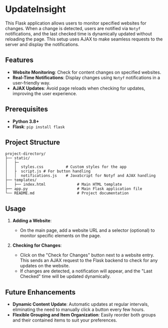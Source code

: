 
# UpdateInsight

This Flask application allows users to monitor specified websites for changes. When a change is detected, users are notified via `Notyf` notifications, and the last checked time is dynamically updated without reloading the page. This setup uses AJAX to make seamless requests to the server and display the notifications.

## Features

- **Website Monitoring**: Check for content changes on specified websites.
- **Real-Time Notifications**: Display changes using `Notyf` notifications in a user-friendly way.
- **AJAX Updates**: Avoid page reloads when checking for updates, improving the user experience.


## Prerequisites

- **Python 3.8+**
- **Flask**: `pip install flask`

## Project Structure

```
project-directory/
├── static/
│   ├─
│   │  styles.css          # Custom styles for the app
│   ├  script.js # For button handling 
│   │  notifications.js    # JavaScript for Notyf and AJAX handling
├── templates/
│   ├── index.html              # Main HTML template
├── app.py                      # Main Flask application file
└── README.md                   # Project documentation
```

## Usage

1. **Adding a Website**:
   - On the main page, add a website URL and a selector (optional) to monitor specific elements on the page.

2. **Checking for Changes**:
   - Click on the "Check for Changes" button next to a website entry. This sends an AJAX request to the Flask backend to check for any updates on the website.
   - If changes are detected, a notification will appear, and the "Last Checked" time will be updated dynamically.




## Future Enhancements

- **Dynamic Content Update**: Automatic updates at regular intervals, eliminating the need to manually click a button every few hours.
- **Flexible Grouping and Item Organization**: Easily reorder both groups and their contained items to suit your preferences.